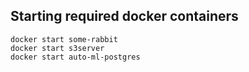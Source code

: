 ## Starting required docker containers
```commandline
docker start some-rabbit
docker start s3server
docker start auto-ml-postgres
```
